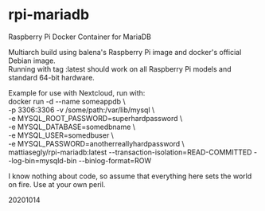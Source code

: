 # rpi-mariadb
Raspberry Pi Docker Container for MariaDB<BR>

Multiarch build using balena's Raspberry Pi image and docker's official Debian image.<BR>
Running with tag :latest should work on all Raspberry Pi models and standard 64-bit hardware.

Example for use with Nextcloud, run with:<BR>
docker run -d --name someappdb \\\
-p 3306:3306
-v /some/path:/var/lib/mysql \\\
-e MYSQL_ROOT_PASSWORD=superhardpassword \\\
-e MYSQL_DATABASE=somedbname \\\
-e MYSQL_USER=somedbuser \\\
-e MYSQL_PASSWORD=anotherreallyhardpassword \\\
mattiasegly/rpi-mariadb:latest --transaction-isolation=READ-COMMITTED --log-bin=mysqld-bin --binlog-format=ROW
  
I know nothing about code, so assume that everything here sets the world on fire. Use at your own peril.

20201014

